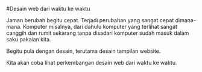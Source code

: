 #Desain web dari waktu ke waktu

Jaman berubah begitu cepat. Terjadi perubahan yang sangat cepat dimana-mana. Komputer misalnya, dari dahulu komputer yang terlihat sangat canggih dan rumit sekarang tanpa disadari komputer sudah masuk dalam saku pakaian kita.

Begitu pula dengan desain, terutama desain tampilan website.

Kita akan coba lihat perkembangan desain web dari waktu ke waktu.
